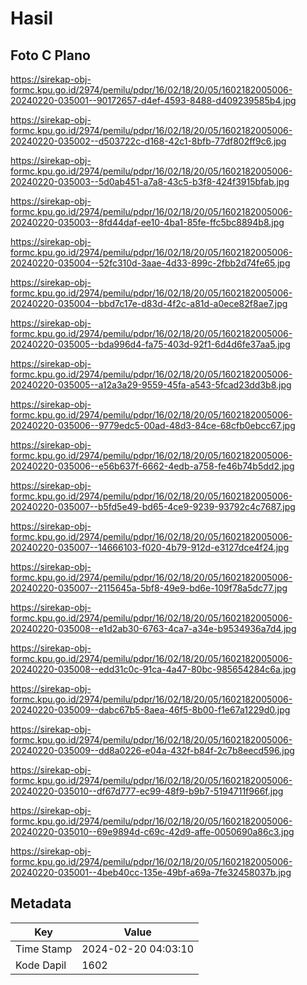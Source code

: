 # Hasil

## Foto C Plano

https://sirekap-obj-formc.kpu.go.id/2974/pemilu/pdpr/16/02/18/20/05/1602182005006-20240220-035001--90172657-d4ef-4593-8488-d409239585b4.jpg

https://sirekap-obj-formc.kpu.go.id/2974/pemilu/pdpr/16/02/18/20/05/1602182005006-20240220-035002--d503722c-d168-42c1-8bfb-77df802ff9c6.jpg

https://sirekap-obj-formc.kpu.go.id/2974/pemilu/pdpr/16/02/18/20/05/1602182005006-20240220-035003--5d0ab451-a7a8-43c5-b3f8-424f3915bfab.jpg

https://sirekap-obj-formc.kpu.go.id/2974/pemilu/pdpr/16/02/18/20/05/1602182005006-20240220-035003--8fd44daf-ee10-4ba1-85fe-ffc5bc8894b8.jpg

https://sirekap-obj-formc.kpu.go.id/2974/pemilu/pdpr/16/02/18/20/05/1602182005006-20240220-035004--52fc310d-3aae-4d33-899c-2fbb2d74fe65.jpg

https://sirekap-obj-formc.kpu.go.id/2974/pemilu/pdpr/16/02/18/20/05/1602182005006-20240220-035004--bbd7c17e-d83d-4f2c-a81d-a0ece82f8ae7.jpg

https://sirekap-obj-formc.kpu.go.id/2974/pemilu/pdpr/16/02/18/20/05/1602182005006-20240220-035005--bda996d4-fa75-403d-92f1-6d4d6fe37aa5.jpg

https://sirekap-obj-formc.kpu.go.id/2974/pemilu/pdpr/16/02/18/20/05/1602182005006-20240220-035005--a12a3a29-9559-45fa-a543-5fcad23dd3b8.jpg

https://sirekap-obj-formc.kpu.go.id/2974/pemilu/pdpr/16/02/18/20/05/1602182005006-20240220-035006--9779edc5-00ad-48d3-84ce-68cfb0ebcc67.jpg

https://sirekap-obj-formc.kpu.go.id/2974/pemilu/pdpr/16/02/18/20/05/1602182005006-20240220-035006--e56b637f-6662-4edb-a758-fe46b74b5dd2.jpg

https://sirekap-obj-formc.kpu.go.id/2974/pemilu/pdpr/16/02/18/20/05/1602182005006-20240220-035007--b5fd5e49-bd65-4ce9-9239-93792c4c7687.jpg

https://sirekap-obj-formc.kpu.go.id/2974/pemilu/pdpr/16/02/18/20/05/1602182005006-20240220-035007--14666103-f020-4b79-912d-e3127dce4f24.jpg

https://sirekap-obj-formc.kpu.go.id/2974/pemilu/pdpr/16/02/18/20/05/1602182005006-20240220-035007--2115645a-5bf8-49e9-bd6e-109f78a5dc77.jpg

https://sirekap-obj-formc.kpu.go.id/2974/pemilu/pdpr/16/02/18/20/05/1602182005006-20240220-035008--e1d2ab30-6763-4ca7-a34e-b9534936a7d4.jpg

https://sirekap-obj-formc.kpu.go.id/2974/pemilu/pdpr/16/02/18/20/05/1602182005006-20240220-035008--edd31c0c-91ca-4a47-80bc-985654284c6a.jpg

https://sirekap-obj-formc.kpu.go.id/2974/pemilu/pdpr/16/02/18/20/05/1602182005006-20240220-035009--dabc67b5-8aea-46f5-8b00-f1e67a1229d0.jpg

https://sirekap-obj-formc.kpu.go.id/2974/pemilu/pdpr/16/02/18/20/05/1602182005006-20240220-035009--dd8a0226-e04a-432f-b84f-2c7b8eecd596.jpg

https://sirekap-obj-formc.kpu.go.id/2974/pemilu/pdpr/16/02/18/20/05/1602182005006-20240220-035010--df67d777-ec99-48f9-b9b7-5194711f966f.jpg

https://sirekap-obj-formc.kpu.go.id/2974/pemilu/pdpr/16/02/18/20/05/1602182005006-20240220-035010--69e9894d-c69c-42d9-affe-0050690a86c3.jpg

https://sirekap-obj-formc.kpu.go.id/2974/pemilu/pdpr/16/02/18/20/05/1602182005006-20240220-035001--4beb40cc-135e-49bf-a69a-7fe32458037b.jpg


## Metadata

| Key        | Value               |
| ---------- | ------------------- |
| Time Stamp | 2024-02-20 04:03:10 |
| Kode Dapil | 1602                |



